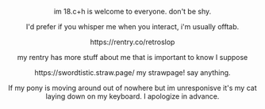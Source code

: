 <p align="center">im 18.c+h is welcome to everyone. don't be shy.</p>

<p align="center">I'd prefer if you whisper me when you interact, i'm usually offtab.</p>

<p align="center">https://rentry.co/retroslop</p>

<p align="center">my rentry has more stuff about me that is important to know I suppose</p>

<p align="center"> https://swordtistic.straw.page/ my strawpage! say anything.</p>

<p align="center">If my pony is moving around out of nowhere but im unresponisve it's my cat laying down on my keyboard. I apologize in advance.</p>

